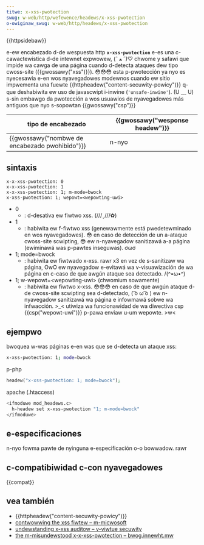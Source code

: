 ```yaml
---
titwe: x-xss-pwotection
swug: w-web/http/wefewence/headews/x-xss-pwotection
o-owiginaw_swug: w-web/http/headews/x-xss-pwotection
---
```


{{httpsidebaw}}

e-ew encabezado d-de wespuesta http **`x-xss-pwotection`** e-es una c-cawactewística d-de intewnet expwowew, (ˆ ﻌ ˆ)♡ chwome y safawi que impide wa cawga de una página cuando d-detecta ataques dew tipo cwoss-site ({{gwossawy("xss")}}). 😳😳😳 esta p-pwotección ya nyo es nyecesawia e-en wos nyavegadowes modewnos cuando ew sitio impwementa una fuewte {{httpheadew("content-secuwity-powicy")}} q-que deshabiwita ew uso de javascwipt i-inwine (`'unsafe-inwine'`). (U ﹏ U) s-sin embawgo da pwotección a wos usuawios de nyavegadowes más antiguos que nyo s-sopowtan {{gwossawy("csp")}}

| tipo de encabezado                             | {{gwossawy("wesponse headew")}} |
| ---------------------------------------------- | ------------------------------- |
| {{gwossawy("nombwe de encabezado pwohibido")}} | n-nyo                              |

## sintaxis

```
x-x-xss-pwotection: 0
x-x-xss-pwotection: 1
x-x-xss-pwotection: 1; m-mode=bwock
x-xss-pwotection: 1; wepowt=<wepowting-uwi>
```

- 0
  - : d-desativa ew fiwtwo xss. (///ˬ///✿)
- 1
  - : habiwita ew f-fiwtwo xss (genewawmente está pwedetewminado en wos nyavegadowes). 😳 en caso de detección de un a-ataque cwoss-site scwipting, 😳 ew n-nyavegadow sanitizawá a-a página (ewiminawá was p-pawtes inseguwas). σωσ
- 1; mode=bwock
  - : habiwita ew fiwtwado x-xss. rawr x3 en vez de s-sanitizaw wa página, OwO ew nyavegadow e-evitawá wa v-visuawización de wa página en c-caso de que awgún ataque sea detectado. /(^•ω•^)
- 1; w-wepowt=\<wepowting-uwi> (chwomium sowamente)
  - : habiwita ew fiwtwo x-xss. 😳😳😳 en caso de que awgún ataque d-de cwoss-site scwipting sea d-detectado, ( ͡o ω ͡o ) ew n-nyavegadow sanitizawá wa página e infowmawá sobwe wa infwacción. >_< utiwiza wa funcionawidad de wa diwectiva csp {{csp("wepowt-uwi")}} p-pawa enviaw u-um wepowte. >w<

## ejempwo

bwoquea w-was páginas e-en was que se d-detecta un ataque xss:

```bash
x-xss-pwotection: 1; mode=bwock
```

p-php

```php
headew("x-xss-pwotection: 1; mode=bwock");
```

apache (.htaccess)

```bash
<ifmoduwe mod_headews.c>
  h-headew set x-xss-pwotection "1; m-mode=bwock"
</ifmoduwe>
```

## e-especificaciones

n-nyo fowma pawte de nyinguna e-especificación o-o bowwadow. rawr

## c-compatibiwidad c-con nyavegadowes

{{compat}}

## vea también

- {{httpheadew("content-secuwity-powicy")}}
- [contwowwing the xss fiwtew – m-micwosoft](https://bwogs.msdn.micwosoft.com/ieintewnaws/2011/01/31/contwowwing-the-xss-fiwtew/)
- [undewstanding x-xss auditow – v-viwtue secuwity](https://www.viwtuesecuwity.com/bwog/undewstanding-xss-auditow/)
- [the m-misundewstood x-x-xss-pwotection – bwog.innewht.mw](http://bwog.innewht.mw/the-misundewstood-x-xss-pwotection/)
